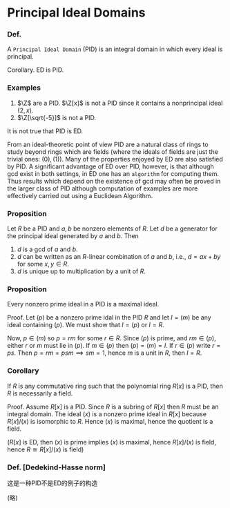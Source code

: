 # Principal Ideal Domains

### Def.

A `Principal Ideal Domain` (PID) is an integral domain in which every ideal is principal.

Corollary. ED is PID.

### Examples

1. $\Z$ are a PID. $\Z[x]$ is not a PID since it contains a nonprincipal ideal $(2,x)$.
2. $\Z[\sqrt{-5}]$ is not a PID.

It is not true that PID is ED.

From an ideal-theoretic point of view PID are a natural class of rings to study beyond rings which are fields (where the ideals of fields are just the trivial ones: $(0),(1)$). Many of the properties enjoyed by ED are also satisfied by PID. A significant advantage of ED over PID, however, is that although gcd exist in both settings, in ED one has an `algorithm` for computing them. Thus results which depend on the existence of gcd may often be proved in the larger class of PID although computation of examples are more effectively carried out using a Euclidean Algorithm.

### Proposition
Let $R$ be a PID and $a,b$ be nonzero elements of $R$. Let $d$ be a generator for the principal ideal generated by $a$ and $b$. Then
1. $d$ is a gcd of $a$ and $b$.
2. $d$ can be written as an $R$-linear combination of $a$ and $b$, i.e., $d=ax+by$ for some $x,y\in R$.
3. $d$ is unique up to multiplication by a unit of $R$.

### Proposition

Every nonzero prime ideal in a PID is a maximal ideal.

Proof. Let $(p)$ be a nonzero prime idal in the PID $R$ and let $I=(m)$ be any ideal containing $(p)$. We must show that $I=(p)$ or $I=R$.

Now, $p\in(m)$ so $p=rm$ for some $r\in R$. Since $(p)$ is prime, and $rm\in (p)$, either $r$ or $m$ must lie in $(p)$. If $m\in (p)$ then $(p)=(m)=I$. If $r\in(p)$ write $r=ps$. Then $p=rm=psm\implies sm=1$, hence $m$ is a unit in $R$, then $I=R$.

### Corollary
If $R$ is any commutative ring such that the polynomial ring $R[x]$ is a PID, then $R$ is necessarily a field.

Proof. Assume $R[x]$ is a PID. Since $R$ is a subring of $R[x]$ then $R$ must be an integral domain. The ideal $(x)$ is a nonzero prime ideal in $R[x]$ because $R[x]/(x)$ is isomorphic to $R$. Hence $(x)$ is maximal, hence the quotient is a field.

($R[x]$ is ED, then $(x)$ is prime implies $(x)$ is maximal, hence $R[x]/(x)$ is field, hence $R\cong R[x]/(x)$ is field)

### Def. [Dedekind-Hasse norm]

这是一种PID不是ED的例子的构造

(略)
